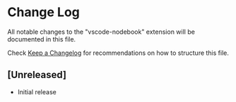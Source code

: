 # Change Log

All notable changes to the "vscode-nodebook" extension will be documented in this file.

Check [Keep a Changelog](http://keepachangelog.com/) for recommendations on how to structure this file.

## [Unreleased]

- Initial release